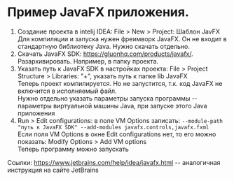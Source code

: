 # Пример JavaFX приложения. 

1. Создание проекта в intelij IDEA: File > New > Project: Шаблон JavFX\
  Для компиляции и запуска нужен фреимворк JavaFX. Он не входит в стандартную библиотеку Java. Нужно скачать отдельно.
2. Скачать JavaFX SDK: https://gluonhq.com/products/javafx/. Разархивировать. Например, в папку проекта.
3. Указать путь к JavaFX SDK в настройках проекта: File > Project Structure > Libraries: "+", указать путь к папке lib JavaFX \
  Теперь проект компилируется. Но не запустится, т.к. код JavaFX не включится в исполняемый файл. \
  Нужно отдельно указать параметры запуска программы -- параметры виртуальной машины Java, при запуске этого Java приложения 
4. Run > Edit configurations: в поле VM Options записать: `--module-path "путь к JavaFX SDK" --add-modules javafx.controls,javafx.fxml` \
  Если поля VM Options в окне Edit configurations нет, то его можно показать: Modify Options > Add VM options \
  Теперь программу можно запускать


Ссылки:
https://www.jetbrains.com/help/idea/javafx.html -- аналогичная инструкция на сайте JetBrains
